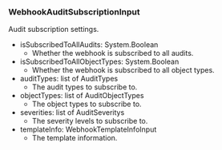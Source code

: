 ### WebhookAuditSubscriptionInput
Audit subscription settings.

- isSubscribedToAllAudits: System.Boolean
  - Whether the webhook is subscribed to all audits.
- isSubscribedToAllObjectTypes: System.Boolean
  - Whether the webhook is subscribed to all object types.
- auditTypes: list of AuditTypes
  - The audit types to subscribe to.
- objectTypes: list of AuditObjectTypes
  - The object types to subscribe to.
- severities: list of AuditSeveritys
  - The severity levels to subscribe to.
- templateInfo: WebhookTemplateInfoInput
  - The template information.

